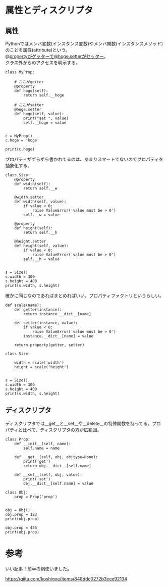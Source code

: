 
# 属性とディスクリプタ

## 属性


Pythonではメンバ変数(インスタンス変数)やメンバ関数(インスタンスメソッド)のことを属性(attribute)という。    
@propertyがゲッターで@hoge.setterがセッター。    
クラス外からのアクセスを明示する。    


```
class MyProp:

    # ここがgetter
    @property
    def hoge(self):
        return self.__hoge

    # ここがsetter
    @hoge.setter
    def hoge(self, value):
        print("set ", value)
        self.__hoge = value


c = MyProp()
c.hoge = 'hoge'

print(c.hoge)

```



プロパティがずらずら書かれてるのは、あまりスマートでないのでプロパティを抽象化する。


```
class Size:
    @property
    def width(self):
        return self.__w

    @width.setter
    def width(self, value):
        if value < 0:
            raise ValueError('value must be > 0')
        self.__w = value

    @property
    def height(self):
        return self.__h

    @height.setter
    def height(self, value):
        if value < 0:
            raise ValueError('value must be > 0')
        self.__h = value


s = Size()
s.width = 300
s.height = 400
print(s.width, s.height)

```

確かに同じなのであればまとめればいい。プロパティファクトリというらしい。    


```
def scale(name):
    def getter(instance):
        return instance.__dict__[name]

    def setter(instance, value):
        if value < 0:
            raise ValueError('value must be > 0')
        instance.__dict__[name] = value

    return property(getter, setter)

class Size:

    width = scale('width')
    height = scale('height')


s = Size()
s.width = 300
s.height = 400
print(s.width, s.height)
```

## ディスクリプタ

ディスクリプタでは__get__と__set__や__delete__の特殊関数を持ってる。プロパティと比べて、ディスクリプタの方が広範囲。    



```
class Prop:
    def __init__(self, name):
        self.name = name

    def __get__(self, obj, objtype=None):
        print('get')
        return obj.__dict__[self.name]

    def __set__(self, obj, value):
        print('set')
        obj.__dict__[self.name] = value

class Obj:
    prop = Prop('prop')


obj = Obj()
obj.prop = 123
print(obj.prop)

obj.prop = 456
print(obj.prop)

```




# 参考

いい記事！前半の例使いました。

https://qiita.com/koshigoe/items/848ddc0272b3cee92134









